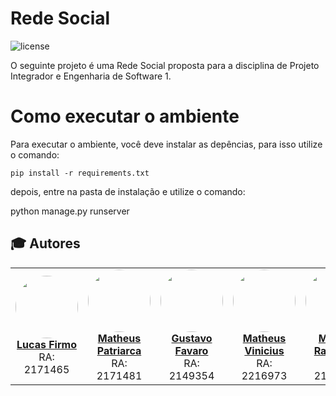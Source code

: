 # Rede Social

<img alt="license" src="https://img.shields.io/badge/license-not%20specified-blue">

O seguinte projeto é uma Rede Social proposta para a disciplina de Projeto Integrador e Engenharia de Software 1. 

# Como executar o ambiente

Para executar o ambiente, você deve instalar as depências, para isso utilize o comando:

`pip install -r requirements.txt`

depois, entre na pasta de instalação e utilize o comando:

python manage.py runserver

## :mortar_board: Autores

<center>
<table><tr>

<td align="center"><a href="https://github.com/lucasfirmo62">
	<img style="border-radius: 50%;" src="https://avatars.githubusercontent.com/u/58527718?v=4" width="100px;" alt=""/>
<br />
	<b>Lucas Firmo</b></a>
<br />
	RA: 2171465

<td align="center"><a href="https://github.com/patriarka">
	<img style="border-radius: 50%;" src="https://avatars.githubusercontent.com/u/53534886?v=4" width="100px;" alt=""/>
<br />
	<b>Matheus Patriarca</b></a> 
<br />
	RA: 2171481

<td align="center"><a href="https://github.com/gustavofavaro">
	<img style="border-radius: 50%;" src="https://avatars.githubusercontent.com/u/54089418?v=4" width="100px;" alt=""/>
<br />
	<b>Gustavo Favaro</b></a> 
<br />
	RA: 2149354

<td align="center"><a href="https://github.com/matchur">
	<img style="border-radius: 50%;" src="https://avatars.githubusercontent.com/u/22385995?v=4" width="100px;" alt=""/>
<br />
	<b>Matheus Vinicius</b></a> 
<br />
	RA: 2216973

<td align="center"><a href="https://github.com/Mazner">
	<img style="border-radius: 50%;" src="https://avatars.githubusercontent.com/u/49240709?v=4" width="100px;" alt=""/>
<br />
	<b>Marcos Rampaso</b></a>
<br />
	RA: 2149435
</tr></table>

</center>
